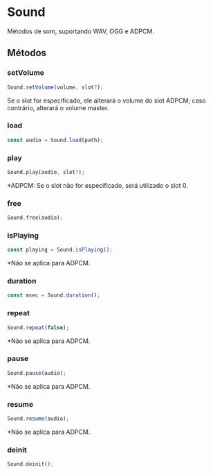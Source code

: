 # Sound

Métodos de som, suportando WAV, OGG e ADPCM.

## Métodos

### setVolume

```js
Sound.setVolume(volume, slot?);
```

Se o slot for especificado, ele alterará o volume do slot ADPCM; caso contrário, alterará o volume master.

### load

```js
const audio = Sound.load(path);
```

### play

```js
Sound.play(audio, slot?);
```

*ADPCM: Se o slot não for especificado, será utilizado o slot 0.

### free

```js
Sound.free(audio);
```

### isPlaying

```js
const playing = Sound.isPlaying();
```

*Não se aplica para ADPCM.

### duration

```js
const msec = Sound.duration();
```

### repeat

```js
Sound.repeat(false);
```

*Não se aplica para ADPCM.

### pause

```js
Sound.pause(audio);
```

*Não se aplica para ADPCM.

### resume

```js
Sound.resume(audio);
```

*Não se aplica para ADPCM.

### deinit

```js
Sound.deinit();
```